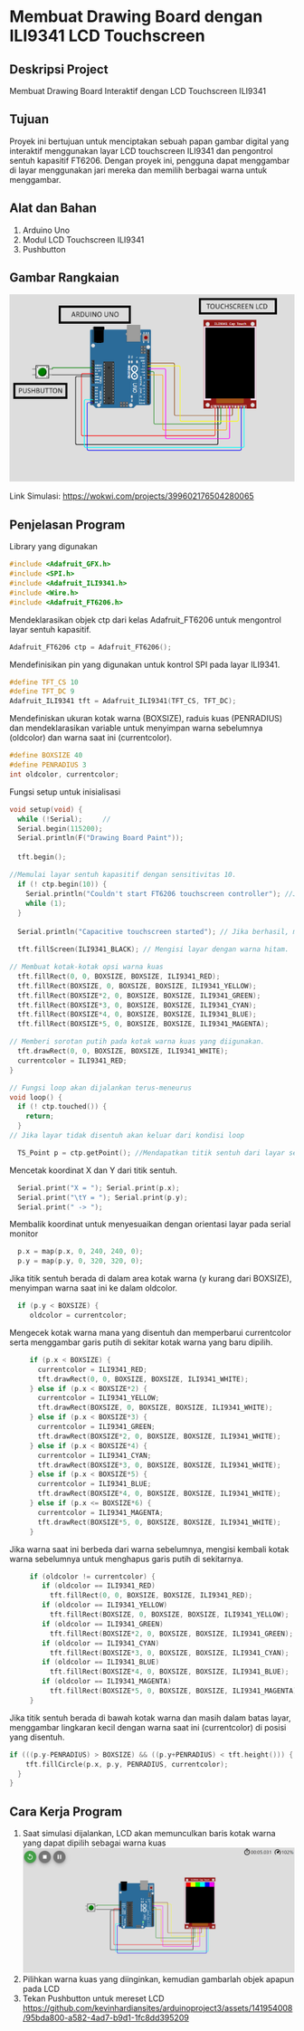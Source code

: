# Membuat Drawing Board dengan ILI9341 LCD Touchscreen

## Deskripsi Project
Membuat Drawing Board Interaktif dengan LCD Touchscreen ILI9341

## Tujuan 
Proyek ini bertujuan untuk menciptakan sebuah papan gambar digital yang interaktif menggunakan layar LCD touchscreen ILI9341 dan pengontrol sentuh kapasitif FT6206. Dengan proyek ini, pengguna dapat menggambar di layar menggunakan jari mereka dan memilih berbagai warna untuk menggambar.

## Alat dan Bahan
1. Arduino Uno
2. Modul LCD Touchscreen ILI9341
3. Pushbutton

## Gambar Rangkaian
![alt text](https://github.com/kevinhardiansites/arduinoproject3/blob/main/Daftar%20Gambar/Gambar%20Rangkaian.png?raw=true)

Link Simulasi: https://wokwi.com/projects/399602176504280065

## Penjelasan Program
Library yang digunakan
```cpp
#include <Adafruit_GFX.h>    
#include <SPI.h>       
#include <Adafruit_ILI9341.h>
#include <Wire.h>      
#include <Adafruit_FT6206.h>
```

Mendeklarasikan objek ctp dari kelas Adafruit_FT6206 untuk mengontrol layar sentuh kapasitif.
```cpp
Adafruit_FT6206 ctp = Adafruit_FT6206();
```

Mendefinisikan pin yang digunakan untuk kontrol SPI pada layar ILI9341.
```cpp
#define TFT_CS 10
#define TFT_DC 9
Adafruit_ILI9341 tft = Adafruit_ILI9341(TFT_CS, TFT_DC);
```

Mendefiniskan ukuran kotak warna (BOXSIZE), raduis kuas (PENRADIUS) dan mendeklarasikan variable untuk menyimpan warna sebelumnya (oldcolor) dan warna saat ini (currentcolor).
```cpp
#define BOXSIZE 40
#define PENRADIUS 3
int oldcolor, currentcolor;
```

Fungsi setup untuk inisialisasi
```cpp
void setup(void) {
  while (!Serial);     //
  Serial.begin(115200); 
  Serial.println(F("Drawing Board Paint"));
  
  tft.begin();
```

```cpp
//Memulai layar sentuh kapasitif dengan sensitivitas 10.
  if (! ctp.begin(10)) { 
    Serial.println("Couldn't start FT6206 touchscreen controller"); //Jika gagal, mencetak pesan error
    while (1);
  }

  Serial.println("Capacitive touchscreen started"); // Jika berhasil, mencetak pesan "Capacitive touchscreen started".
```

```cpp
  tft.fillScreen(ILI9341_BLACK); // Mengisi layar dengan warna hitam.
```

```cpp
// Membuat kotak-kotak opsi warna kuas
  tft.fillRect(0, 0, BOXSIZE, BOXSIZE, ILI9341_RED);
  tft.fillRect(BOXSIZE, 0, BOXSIZE, BOXSIZE, ILI9341_YELLOW);
  tft.fillRect(BOXSIZE*2, 0, BOXSIZE, BOXSIZE, ILI9341_GREEN);
  tft.fillRect(BOXSIZE*3, 0, BOXSIZE, BOXSIZE, ILI9341_CYAN);
  tft.fillRect(BOXSIZE*4, 0, BOXSIZE, BOXSIZE, ILI9341_BLUE);
  tft.fillRect(BOXSIZE*5, 0, BOXSIZE, BOXSIZE, ILI9341_MAGENTA);
```

```cpp
// Memberi sorotan putih pada kotak warna kuas yang diigunakan.
  tft.drawRect(0, 0, BOXSIZE, BOXSIZE, ILI9341_WHITE);
  currentcolor = ILI9341_RED;
}
```

```cpp
// Fungsi loop akan dijalankan terus-meneurus
void loop() {
  if (! ctp.touched()) {
    return;
  }
// Jika layar tidak disentuh akan keluar dari kondisi loop
```

```cpp
  TS_Point p = ctp.getPoint(); //Mendapatkan titik sentuh dari layar sentuh kapasitif dan menyimpannya dalam variabel p.
```

Mencetak koordinat X dan Y dari titik sentuh.
```cpp
  Serial.print("X = "); Serial.print(p.x);
  Serial.print("\tY = "); Serial.print(p.y);
  Serial.print(" -> ");
```

Membalik koordinat untuk menyesuaikan dengan orientasi layar pada serial monitor
```cpp
  p.x = map(p.x, 0, 240, 240, 0);
  p.y = map(p.y, 0, 320, 320, 0);
```
Jika titik sentuh berada di dalam area kotak warna (y kurang dari BOXSIZE), menyimpan warna saat ini ke dalam oldcolor.
```cpp
  if (p.y < BOXSIZE) {
     oldcolor = currentcolor;
```

Mengecek kotak warna mana yang disentuh dan memperbarui currentcolor serta menggambar garis putih di sekitar kotak warna yang baru dipilih.
```cpp
     if (p.x < BOXSIZE) { 
       currentcolor = ILI9341_RED; 
       tft.drawRect(0, 0, BOXSIZE, BOXSIZE, ILI9341_WHITE);
     } else if (p.x < BOXSIZE*2) {
       currentcolor = ILI9341_YELLOW;
       tft.drawRect(BOXSIZE, 0, BOXSIZE, BOXSIZE, ILI9341_WHITE);
     } else if (p.x < BOXSIZE*3) {
       currentcolor = ILI9341_GREEN;
       tft.drawRect(BOXSIZE*2, 0, BOXSIZE, BOXSIZE, ILI9341_WHITE);
     } else if (p.x < BOXSIZE*4) {
       currentcolor = ILI9341_CYAN;
       tft.drawRect(BOXSIZE*3, 0, BOXSIZE, BOXSIZE, ILI9341_WHITE);
     } else if (p.x < BOXSIZE*5) {
       currentcolor = ILI9341_BLUE;
       tft.drawRect(BOXSIZE*4, 0, BOXSIZE, BOXSIZE, ILI9341_WHITE);
     } else if (p.x <= BOXSIZE*6) {
       currentcolor = ILI9341_MAGENTA;
       tft.drawRect(BOXSIZE*5, 0, BOXSIZE, BOXSIZE, ILI9341_WHITE);
     }
```

Jika warna saat ini berbeda dari warna sebelumnya, mengisi kembali kotak warna sebelumnya untuk menghapus garis putih di sekitarnya.
```cpp
     if (oldcolor != currentcolor) {
        if (oldcolor == ILI9341_RED) 
          tft.fillRect(0, 0, BOXSIZE, BOXSIZE, ILI9341_RED);
        if (oldcolor == ILI9341_YELLOW) 
          tft.fillRect(BOXSIZE, 0, BOXSIZE, BOXSIZE, ILI9341_YELLOW);
        if (oldcolor == ILI9341_GREEN) 
          tft.fillRect(BOXSIZE*2, 0, BOXSIZE, BOXSIZE, ILI9341_GREEN);
        if (oldcolor == ILI9341_CYAN) 
          tft.fillRect(BOXSIZE*3, 0, BOXSIZE, BOXSIZE, ILI9341_CYAN);
        if (oldcolor == ILI9341_BLUE) 
          tft.fillRect(BOXSIZE*4, 0, BOXSIZE, BOXSIZE, ILI9341_BLUE);
        if (oldcolor == ILI9341_MAGENTA) 
          tft.fillRect(BOXSIZE*5, 0, BOXSIZE, BOXSIZE, ILI9341_MAGENTA);
     }
```

Jika titik sentuh berada di bawah kotak warna dan masih dalam batas layar, menggambar lingkaran kecil dengan warna saat ini (currentcolor) di posisi yang disentuh.
```cpp
if (((p.y-PENRADIUS) > BOXSIZE) && ((p.y+PENRADIUS) < tft.height())) {
    tft.fillCircle(p.x, p.y, PENRADIUS, currentcolor);
  }
}
```

## Cara Kerja Program
1. Saat simulasi dijalankan, LCD akan memunculkan baris kotak warna yang dapat dipilih sebagai warna kuas
![alt text](https://github.com/kevinhardiansites/arduinoproject3/blob/main/Daftar%20Gambar/keadaan%20hidup.png?raw=true)
2. Pilihkan warna kuas yang diinginkan, kemudian gambarlah objek apapun pada LCD
3. Tekan Pushbutton untuk mereset LCD
https://github.com/kevinhardiansites/arduinoproject3/assets/141954008/95bda800-a582-4ad7-b9d1-1fc8dd395209
